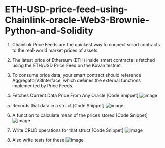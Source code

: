 # ETH-USD-price-feed-using-Chainlink-oracle-Web3-Brownie-Python-and-Solidity
1. Chainlink Price Feeds are the quickest way to connect smart contracts to the real-world market prices of assets.
2. The latest price of Ethereum (ETH) inside smart contracts is fetched using the ETH/USD Price Feed on the Kovan testnet.
3.  To consume price data, your smart contract should reference AggregatorV3Interface, which deϐines the external functions implemented by Price Feeds.

1. Fetches Current Data Price From Any Oracle [Code Snippet]
![image](https://user-images.githubusercontent.com/88326377/128458517-5e97c6e1-e1a8-4a99-9c2d-62997f3ecc48.png)

2. Records that data in a struct [Code Snippet]
![image](https://user-images.githubusercontent.com/88326377/128459710-7a0b11da-5c4c-44b2-9487-404a99389515.png)

3. A function to calculate mean of the prices stored [Code Snippet]
![image](https://user-images.githubusercontent.com/88326377/128458595-7602aca8-cac8-4a98-8ab1-b27911b31201.png)

4. Write CRUD operations for that struct [Code Snippet]
![image](https://user-images.githubusercontent.com/88326377/128458617-f89c9aa6-2e6f-4659-a41f-760020702902.png)

5. Also write tests for these 
![image](https://user-images.githubusercontent.com/88326377/128458695-81f8c69d-6a61-4849-81a0-b9cf69beb06b.png)

